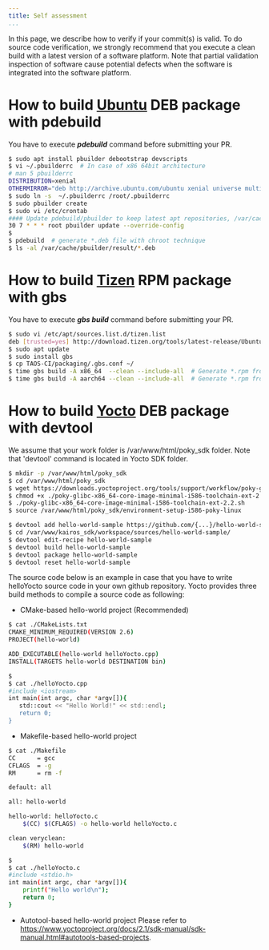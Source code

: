```yaml
---
title: Self assessment
...
```


In this page, we describe how to verify if your commit(s) is valid. To do source code verification,
we strongly recommend that you execute a clean build with a latest version of a software platform.
Note that partial validation inspection of software cause potential defects when the software is
integrated into the software platform.

# How to build [Ubuntu](https://wiki.ubuntu.com/PbuilderHowto) DEB package with pdebuild
You have to execute ***pdebuild*** command before submitting your PR.
```bash
$ sudo apt install pbuilder debootstrap devscripts
$ vi ~/.pbuilderrc  # In case of x86 64bit architecture
# man 5 pbuilderrc
DISTRIBUTION=xenial
OTHERMIRROR="deb http://archive.ubuntu.com/ubuntu xenial universe multiverse |deb [trusted=yes] http://ppa.launchpad.net/nnstreamer/ppa/ubuntu xenial main"
$ sudo ln -s  ~/.pbuilderrc /root/.pbuilderrc
$ sudo pbuilder create
$ sudo vi /etc/crontab
#### Update pdebuild/pbuilder to keep latest apt repositories, /var/cache/pbuilder/base.tgz
30 7 * * * root pbuilder update --override-config
$
$ pdebuild  # generate *.deb file with chroot technique
$ ls -al /var/cache/pbuilder/result/*.deb
```

# How to build [Tizen](https://source.tizen.org/documentation/reference/git-build-system/usage/gbs-build) RPM package with gbs
You have to execute ***gbs build*** command before submitting your PR.
```bash
$ sudo vi /etc/apt/sources.list.d/tizen.list
deb [trusted=yes] http://download.tizen.org/tools/latest-release/Ubuntu_16.04/ / # upgraded to xenial
$ sudo apt update
$ sudo install gbs
$ cp TAOS-CI/packaging/.gbs.conf ~/
$ time gbs build -A x86_64  --clean --include-all  # Generate *.rpm from source for x86_64
$ time gbs build -A aarch64 --clean --include-all  # Generate *.rpm from source for aarch64
```

# How to build [Yocto](https://wiki.yoctoproject.org/wiki/Application_Development_with_Extensible_SDK) DEB package with devtool
We assume that your work folder is /var/www/html/poky_sdk folder. Note that 'devtool' command is located in Yocto SDK folder.

```bash
$ mkdir -p /var/www/html/poky_sdk
$ cd /var/www/html/poky_sdk
$ wget https://downloads.yoctoproject.org/tools/support/workflow/poky-glibc-x86_64-core-image-minimal-i586-toolchain-ext-2.2.sh
$ chmod +x ./poky-glibc-x86_64-core-image-minimal-i586-toolchain-ext-2.2.sh
$ ./poky-glibc-x86_64-core-image-minimal-i586-toolchain-ext-2.2.sh
$ source /var/www/html/poky_sdk/environment-setup-i586-poky-linux

$ devtool add hello-world-sample https://github.com/{...}/hello-world-sample.git
$ cd /var/www/kairos_sdk/workspace/sources/hello-world-sample/
$ devtool edit-recipe hello-world-sample
$ devtool build hello-world-sample
$ devtool package hello-world-sample
$ devtool reset hello-world-sample
```

The source code below is an example in case that you have to write helloYocto source code in your own github repository.
Yocto provides three build methods to compile a source code as following:

* CMake-based hello-world project (Recommended)
```bash
$ cat ./CMakeLists.txt
CMAKE_MINIMUM_REQUIRED(VERSION 2.6)
PROJECT(hello-world)

ADD_EXECUTABLE(hello-world helloYocto.cpp)
INSTALL(TARGETS hello-world DESTINATION bin)

$
$ cat ./helloYocto.cpp
#include <iostream>
int main(int argc, char *argv[]){
   std::cout << "Hello World!" << std::endl;
   return 0;
}
```
* Makefile-based hello-world project
```bash
$ cat ./Makefile
CC      = gcc
CFLAGS  = -g
RM      = rm -f

default: all

all: hello-world

hello-world: helloYocto.c
    $(CC) $(CFLAGS) -o hello-world helloYocto.c

clean veryclean:
    $(RM) hello-world

$
$ cat ./helloYocto.c
#include <stdio.h>
int main(int argc, char *argv[]){
    printf("Hello world\n");
    return 0;
}
```

* Autotool-based hello-world project
Please refer to https://www.yoctoproject.org/docs/2.1/sdk-manual/sdk-manual.html#autotools-based-projects.
